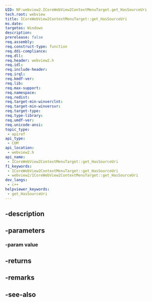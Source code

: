 ```yaml
---
UID: NF:webview2.ICoreWebView2ContextMenuTarget.get_HasSourceUri
tech.root: webview
title: ICoreWebView2ContextMenuTarget::get_HasSourceUri
ms.date: 
targetos: Windows
description: 
prerelease: false
req.assembly: 
req.construct-type: function
req.ddi-compliance: 
req.dll: 
req.header: webview2.h
req.idl: 
req.include-header: 
req.irql: 
req.kmdf-ver: 
req.lib: 
req.max-support: 
req.namespace: 
req.redist: 
req.target-min-winverclnt: 
req.target-min-winversvr: 
req.target-type: 
req.type-library: 
req.umdf-ver: 
req.unicode-ansi: 
topic_type:
 - apiref
api_type:
 - COM
api_location:
 - webview2.h
api_name:
 - ICoreWebView2ContextMenuTarget::get_HasSourceUri
f1_keywords:
 - ICoreWebView2ContextMenuTarget::get_HasSourceUri
 - webview2/ICoreWebView2ContextMenuTarget::get_HasSourceUri
dev_langs:
 - c++
helpviewer_keywords:
 - get_HasSourceUri
---
```


## -description

## -parameters

### -param value

## -returns

## -remarks

## -see-also

